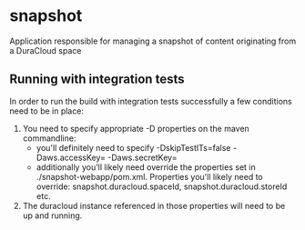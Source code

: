 snapshot
========

Application responsible for managing a snapshot of content originating from a DuraCloud space


## Running with integration tests
In order to run the build with integration tests successfully a few conditions need to be in place: 

1. You need to specify appropriate -D properties on the maven commandline:
   * you'll definitely need to specify -DskipTestITs=false -Daws.accessKey=<yourkey> -Daws.secretKey=<yourpassword>
   * additionally you'll likely need override the properties set in ./snapshot-webapp/pom.xml. Properties you'll likely need to override: snapshot.duracloud.spaceId, snapshot.duracloud.storeId etc.
2. The duracloud instance referenced in those properties will need to be up and running.
